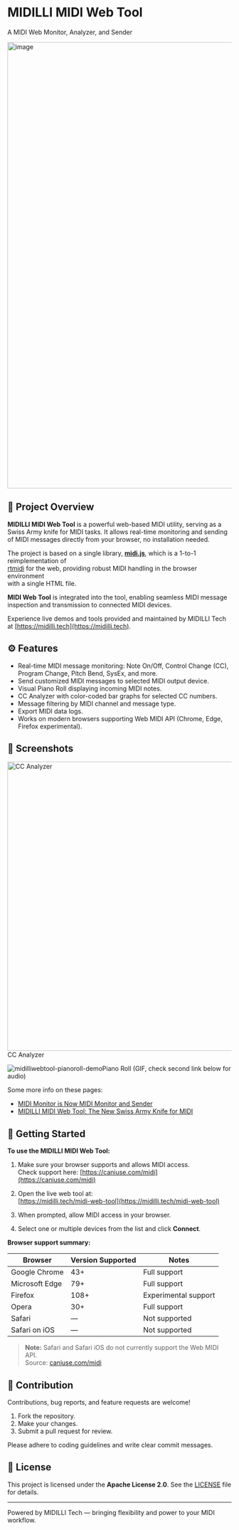 # MIDILLI MIDI Web Tool

A MIDI Web Monitor, Analyzer, and Sender

<img width="2372" height="1003" alt="image" src="https://github.com/user-attachments/assets/9db4506d-499c-4777-ae5c-43a4f09803a2" />

## 📌 Project Overview

**MIDILLI MIDI Web Tool** is a powerful web-based MIDI utility, serving as a Swiss Army knife for MIDI tasks. 
It allows real-time monitoring and sending of MIDI messages directly from your browser, no installation needed.

The project is based on a single library, **[midi.js](midi.js)**, which is a 1-to-1 reimplementation of  
[rtmidi](https://github.com/thestk/rtmidi) for the web, providing robust MIDI handling in the browser environment  
with a single HTML file.

**MIDI Web Tool** is integrated into the tool, enabling seamless MIDI message inspection and transmission to 
connected MIDI devices.

Experience live demos and tools provided and maintained by MIDILLI Tech at [https://midilli.tech](https://midilli.tech).

## ⚙️ Features

- Real-time MIDI message monitoring: Note On/Off, Control Change (CC), Program Change, Pitch Bend, SysEx, and more.
- Send customized MIDI messages to selected MIDI output device.
- Visual Piano Roll displaying incoming MIDI notes.
- CC Analyzer with color-coded bar graphs for selected CC numbers.
- Message filtering by MIDI channel and message type.
- Export MIDI data logs.
- Works on modern browsers supporting Web MIDI API (Chrome, Edge, Firefox experimental).

## 📸 Screenshots

<img width="1032" height="650" alt="CC Analyzer" src="https://github.com/user-attachments/assets/ef43a169-9c61-448a-bf55-0f97df91ff02" />CC Analyzer

![midilliwebtool-pianoroll-demo](https://github.com/user-attachments/assets/33340291-889c-420f-9ef5-e55ea89a0410)Piano Roll (GIF, check second link below for audio)

Some more info on these pages: 
- [MIDI Monitor is Now MIDI Monitor and Sender ](https://midilli.tech/midi-monitor-is-now-midi-monitor-and-sender/)
- [MIDILLI MIDI Web Tool: The New Swiss Army Knife for MIDI ](https://midilli.tech/midilli-midi-web-tool-the-new-swiss-army-knife-for-midi)

## 🚀 Getting Started

**To use the MIDILLI MIDI Web Tool:**

1. Make sure your browser supports and allows MIDI access.  
   Check support here: [https://caniuse.com/midi](https://caniuse.com/midi)

2. Open the live web tool at:  
   [https://midilli.tech/midi-web-tool](https://midilli.tech/midi-web-tool)

3. When prompted, allow MIDI access in your browser.

4. Select one or multiple devices from the list and click **Connect**.

**Browser support summary:**

| Browser          | Version Supported | Notes                 |
|------------------|-------------------|-----------------------|
| Google Chrome    | 43+               | Full support          |
| Microsoft Edge   | 79+               | Full support          |
| Firefox          | 108+              | Experimental support  |
| Opera            | 30+               | Full support          |
| Safari           | —                 | Not supported         |
| Safari on iOS    | —                 | Not supported         |

> **Note:** Safari and Safari iOS do not currently support the Web MIDI API.  
> Source: [caniuse.com/midi](https://caniuse.com/midi)


## 🤝 Contribution

Contributions, bug reports, and feature requests are welcome!

1. Fork the repository.
2. Make your changes.
3. Submit a pull request for review.

Please adhere to coding guidelines and write clear commit messages.

## 📄 License

This project is licensed under the **Apache License 2.0**. See the [LICENSE](LICENSE) file for details.

---

Powered by MIDILLI Tech — bringing flexibility and power to your MIDI workflow.
